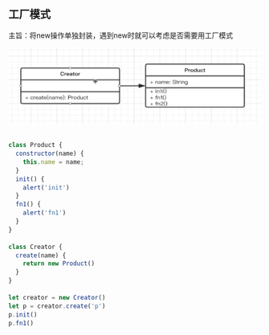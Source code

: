 ## 工厂模式

主旨：将new操作单独封装，遇到new时就可以考虑是否需要用工厂模式

![工厂模式](https://github.com/cwzp990/summary/blob/master/images/工厂模式.png)

```js

class Product {
  constructor(name) {
    this.name = name;
  }
  init() {
    alert('init')
  }
  fn1() {
    alert('fn1')
  }
}

class Creator {
  create(name) {
    return new Product()
  }
}

let creator = new Creator()
let p = creator.create('p')
p.init()
p.fn1()

```
